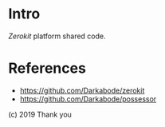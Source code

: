 # Intro

*Zerokit* platform shared code.

# References

- https://github.com/Darkabode/zerokit
- https://github.com/Darkabode/possessor


(c) 2019 Thank you